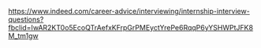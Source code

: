 https://www.indeed.com/career-advice/interviewing/internship-interview-questions?fbclid=IwAR2KT0o5EcoQTrAefxKFrpGrPMEyctYrePe6RqqP6yYSHWPtJFK8M_tm1gw

